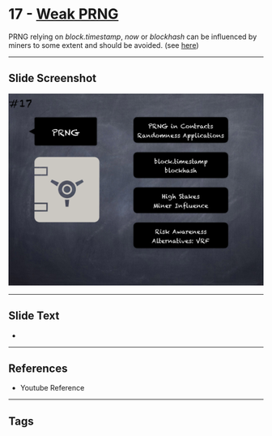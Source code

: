 # 17 - [Weak PRNG](Weak%20PRNG.md)
PRNG relying on _block.timestamp_, _now_ or _blockhash_ can be influenced by miners to some extent and should be avoided. (see [here](https://swcregistry.io/docs/SWC-120))

___
## Slide Screenshot
![017.png](../images/pitfalls_and_best_practices101/017.png)
___
## Slide Text
- 
___
## References
- Youtube Reference
___
## Tags